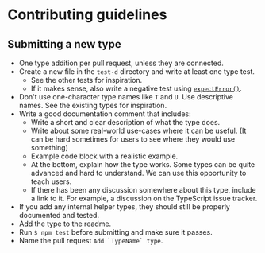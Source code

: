 # Contributing guidelines

## Submitting a new type

- One type addition per pull request, unless they are connected.
- Create a new file in the `test-d` directory and write at least one type test.
	- See the other tests for inspiration.
	- If it makes sense, also write a negative test using [`expectError()`](https://github.com/SamVerschueren/tsd#expecterrorfunction).
- Don't use one-character type names like `T` and `U`. Use descriptive names. See the existing types for inspiration.
- Write a good documentation comment that includes:
	- Write a short and clear description of what the type does.
	- Write about some real-world use-cases where it can be useful. (It can be hard sometimes for users to see where they would use something)
	- Example code block with a realistic example.
	- At the bottom, explain how the type works. Some types can be quite advanced and hard to understand. We can use this opportunity to teach users.
	- If there has been any discussion somewhere about this type, include a link to it. For example, a discussion on the TypeScript issue tracker.
- If you add any internal helper types, they should still be properly documented and tested.
- Add the type to the readme.
- Run `$ npm test` before submitting and make sure it passes.
- Name the pull request ```Add `TypeName` type```.
